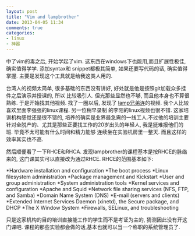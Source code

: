 ```yaml
---
layout: post
title: "Vim and lampbrother"
date: 2013-04-05 11:34
comments: true
categories:
- linux
- 神器
---
```


中了vim的毒之后, 开始学起了vim. 这东西在windows下也能用,而且扩展性极佳, 确实值得学学. 添加syntax和
snippet都极其简单, 如果还要写代码的话, 确实值得掌握. 主要是发现这个工具就是给我这类人用的.

台湾人的视频太简单, 很多基础的东西没有讲好, 好处就是他是按照git加载众多挂件之后演示并授课的, 所以
比较吸引人. 但光那些显然也不够, 而且他本身也不算很熟练. 于是开始找其他视频. 找了一圈以后, 发现了
[lamp兄弟连](http://www.lampbrother.net/)的视频. 我个人比较喜欢里面李强强的linux课程. 另一位稍早录制
的李阳的linux视频也很不错. 这家培训机构感觉还是很不错的, 培养的确实是业界最急需的一线工人.不过他的培训主要
针对全脱产的、尤其是那些正要找工作的20岁出头的年轻人, 我是挺难报他们的班. 毕竟不太可能有什么时间和精力能够
连续坐在实验机房里一整天. 而且这样的效率其实也不高.

然后顺便看了一下RHCE和RHCA. 发现lampbrother的课程基本是按RHCE的脉络来的, 这门课其实可以直接改为通过RHCE.
RHCE的范围基本如下:

*Hardware installation and configuration
*The boot process
*Linux filesystem administration
*Package management and Kickstart
*User and group administration
*System administration tools
*Kernel services and configuration
*Apache and Squid
*Network file sharing services (NFS, FTP, and Samba)
*Domain Name System (DNS)
*E-mail (servers and clients)
*Extended Internet Services Daemon (xinetd), the Secure package, and DHCP
*The X Window System
*Firewalls, SELinux, and troubleshooting

只是这家机构的目的培训直接能工作的学生而不是考证为主的, 猜测因此没有开这门课吧. 课程的那些实验都会做的话,基本也就可以当一个称职的系统管理员了.
